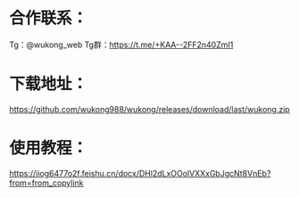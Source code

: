 # 合作联系：
Tg：@wukong_web
Tg群：https://t.me/+KAA--2FF2n40ZmI1

# 下载地址：
https://github.com/wukong988/wukong/releases/download/last/wukong.zip

# 使用教程：
https://iiog6477o2f.feishu.cn/docx/DHl2dLxOOolVXXxGbJgcNt8VnEb?from=from_copylink
